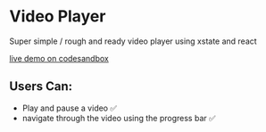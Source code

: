 # Video Player 
Super simple / rough and ready video player using xstate and react

[live demo on codesandbox](https://s9php.sse.codesandbox.io/) 

## Users Can: 
- Play and pause a video ✅
- navigate through the video using the progress bar ✅